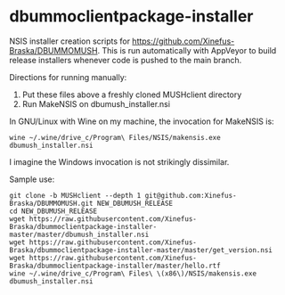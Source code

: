 # dbummoclientpackage-installer
NSIS installer creation scripts for https://github.com/Xinefus-Braska/DBUMMOMUSH. This is run automatically with AppVeyor to build release installers whenever code is pushed to the main branch.


Directions for running manually:

1. Put these files above a freshly cloned MUSHclient directory
2. Run MakeNSIS on dbumush_installer.nsi

In GNU/Linux with Wine on my machine, the invocation for MakeNSIS is:

`wine ~/.wine/drive_c/Program\ Files/NSIS/makensis.exe dbumush_installer.nsi`

I imagine the Windows invocation is not strikingly dissimilar.

Sample use:
```
git clone -b MUSHclient --depth 1 git@github.com:Xinefus-Braska/DBUMMOMUSH.git NEW_DBUMUSH_RELEASE
cd NEW_DBUMUSH_RELEASE
wget https://raw.githubusercontent.com/Xinefus-Braska/dbummoclientpackage-installer-master/master/dbumush_installer.nsi
wget https://raw.githubusercontent.com/Xinefus-Braska/dbummoclientpackage-installer-master/master/get_version.nsi
wget https://raw.githubusercontent.com/Xinefus-Braska/dbummoclientpackage-installer/master/hello.rtf
wine ~/.wine/drive_c/Program\ Files\ \(x86\)/NSIS/makensis.exe dbumush_installer.nsi
```
